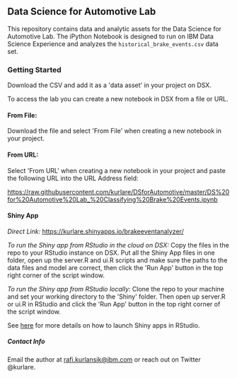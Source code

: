 ## Data Science for Automotive Lab

This repository contains data and analytic assets for the Data Science for Automotive Lab.  The iPython Notebook is designed to run on IBM Data Science Experience and analyzes the `historical_brake_events.csv` data set.

### Getting Started

Download the CSV and add it as a 'data asset' in your project on DSX.

To access the lab you can create a new notebook in DSX from a file or URL.  

#### From File:  
Download the file and select 'From File' when creating a new notebook in your project.

#### From URL:
Select 'From URL' when creating a new notebook in your project and paste the following URL into the URL Address field:

https://raw.githubusercontent.com/kurlare/DSforAutomotive/master/DS%20for%20Automotive%20Lab_%20Classifying%20Brake%20Events.ipynb

#### Shiny App
*Direct Link:* https://kurlare.shinyapps.io/brakeeventanalyzer/

*To run the Shiny app from RStudio in the cloud on DSX:*  Copy the files in the repo to your RStudio instance on DSX.  Put all the Shiny App files in one folder, open up the server.R and ui.R scripts and make sure the paths to the data files and model are correct, then click the 'Run App' button in the top right corner of the script window.

*To run the Shiny app from RStudio locally:* Clone the repo to your machine and set your working directory to the 'Shiny' folder.  Then open up server.R or ui.R in RStudio and click the 'Run App' button in the top right corner of the script window. 

See [here](http://shiny.rstudio.com/tutorial/) for more details on how to launch Shiny apps in RStudio.

##### Contact Info
Email the author at rafi.kurlansik@ibm.com or reach out on Twitter @kurlare.



